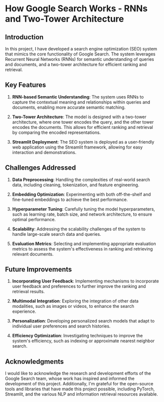 # How Google Search Works - RNNs and Two-Tower Architecture

## Introduction

In this project, I have developed a search engine optimization (SEO) system that mimics the core functionality of Google Search. The system leverages Recurrent Neural Networks (RNNs) for semantic understanding of queries and documents, and a two-tower architecture for efficient ranking and retrieval.

## Key Features

1. **RNN-based Semantic Understanding**: The system uses RNNs to capture the contextual meaning and relationships within queries and documents, enabling more accurate semantic matching.

2. **Two-Tower Architecture**: The model is designed with a two-tower architecture, where one tower encodes the query, and the other tower encodes the documents. This allows for efficient ranking and retrieval by comparing the encoded representations.

3. **Streamlit Deployment**: The SEO system is deployed as a user-friendly web application using the Streamlit framework, allowing for easy interaction and demonstrations.

## Challenges Addressed

1. **Data Preprocessing**: Handling the complexities of real-world search data, including cleaning, tokenization, and feature engineering.

2. **Embedding Optimization**: Experimenting with both off-the-shelf and fine-tuned embeddings to achieve the best performance.

3. **Hyperparameter Tuning**: Carefully tuning the model hyperparameters, such as learning rate, batch size, and network architecture, to ensure optimal performance.

4. **Scalability**: Addressing the scalability challenges of the system to handle large-scale search data and queries.

5. **Evaluation Metrics**: Selecting and implementing appropriate evaluation metrics to assess the system's effectiveness in ranking and retrieving relevant documents.


## Future Improvements

1. **Incorporating User Feedback**: Implementing mechanisms to incorporate user feedback and preferences to further improve the ranking and retrieval results.

2. **Multimodal Integration**: Exploring the integration of other data modalities, such as images or videos, to enhance the search experience.

3. **Personalization**: Developing personalized search models that adapt to individual user preferences and search histories.

4. **Efficiency Optimization**: Investigating techniques to improve the system's efficiency, such as indexing or approximate nearest neighbor search.

## Acknowledgments

I would like to acknowledge the research and development efforts of the Google Search team, whose work has inspired and informed the development of this project. Additionally, I'm grateful for the open-source tools and libraries that have made this project possible, including PyTorch, Streamlit, and the various NLP and information retrieval resources available.

